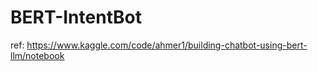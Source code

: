 # BERT-IntentBot

ref: https://www.kaggle.com/code/ahmer1/building-chatbot-using-bert-llm/notebook



